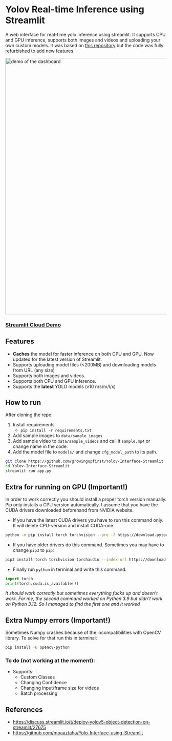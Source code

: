 # Yolov Real-time Inference using Streamlit
A web interface for real-time yolo inference using streamlit. It supports CPU and GPU inference, supports both images and videos and uploading your own custom models.
It was based on [this repository](https://github.com/moaaztaha/Yolo-Interface-using-Streamlit) but the code was fully refurbished to add new features.

<img src="output.gif" alt="demo of the dashboard" width="800"/>

### [Streamlit Cloud Demo](https://yolov-interface-app-s5ga4sb5m4sccjbptn7e9k.streamlit.app/)


## Features
- **Caches** the model for faster inference on both CPU and GPU. Now updated for the latest version of Streamlit.
- Supports uploading model files (<200MB) and downloading models from URL (any size)
- Supports both images and videos.
- Supports both CPU and GPU inference.
- Supports the **latest** YOLO models (v10 n/s/m/l/x)


## How to run
After cloning the repo:
1. Install requirements
   - `pip install -r requirements.txt`
2. Add sample images to `data/sample_images`
3. Add sample video to `data/sample_videos` and call it `sample.mp4` or change name in the code.
4. Add the model file to `models/` and change `cfg_model_path` to its path.
```bash
git clone https://github.com/growingupfirst/Yolov-Interface-Streamlit
cd Yolov-Interface-Streamlit
streamlit run app.py
```
## Extra for running on GPU (Important!)
In order to work correctly you should install a proper torch version manually. Pip only installs a CPU version automatically.
I assume that you have the CUDA drivers downloaded beforehand from NVIDIA website.

- If you have the latest CUDA drivers you have to run this command only. It will delete CPU-version and install CUDA-one.
```bash
python -m pip install torch torchvision --pre -f https://download.pytorch.org/whl/nightly/cu121/torch_nightly.html --force-reinstall
```
- If you have older drivers do this command. Sometimes you may have to change `pip3` to `pip`:
```bash
pip3 install torch torchvision torchaudio --index-url https://download.pytorch.org/whl/cu117 --force-reinstall
```
- Finally run `python` in terminal and write this command:
```python
import torch
print(torch.cuda.is_available())
```
*It should work correctly but sometimes everything fucks up and doesn't work. For me, the second command worked on Python 3.9 but didn't work on Python 3.12. So I managed to find the first one and it worked*

## Extra Numpy errors (Important!)
Sometimes Numpy crashes because of the incompatibilities with OpenCV library. To solve for that run this in terminal:
```bash
pip install -U opencv-python
```

### To do (not working at the moment):
- Supports:
  - Custom Classes
  - Changing Confidence
  - Changing input/frame size for videos
  - Batch processing

## References
- https://discuss.streamlit.io/t/deploy-yolov5-object-detection-on-streamlit/27675
- https://github.com/moaaztaha/Yolo-Interface-using-Streamlit
